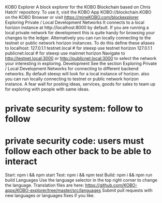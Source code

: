 KOBO Explorer
A block explorer for the KOBO Blockchain based on Chris Hatch' repository.
To use it, visit the KOBO App KOBO://blockchain.KOBO on the KOBO Browser or visit https://mineKOBO.com/blockexplorer
Exploring Private / Local Development Networks
It connects to a local horizon instance at http://localhost:8000 by default. If you are running a local private network for development this is quite handy for browsing your changes to the ledger.
Alternatively you can run locally connecting to the testnet or public network horizon instances. To do this define these aliases to localhost:
127.0.1.1  testnet.local     # for steexp use testnet horizon
127.0.1.1  publicnet.local   # for steexp use mainnet horizon
Navigate to http://testnet.local:3000 or http://publicnet.local:3000 to select the network your interesting in exploring.
Development
See the section Exploring Private / Local Development Networks for connecting to different backend networks. By default steexp will look for a local instance of horizon. 
also you can run locally connecting to testnet or public network horizon instance. A fear wall for posting ideas, services, goods for sales to team up for exploring with people with same ideas.
# private security system: follow to follow 
# private security code: users must follow each other back to be able to interact
Start:
npm i && npm start
Test:
npm i && npm test
Build:
npm i && npm run build
Languages
Use the language selector in the top right corner to change the language.
Translation files are here: https://github.com/KOBO-apps/KOBO-explorer/tree/master/src/languages
Submit pull requests with new languages or languages fixes if you like.
